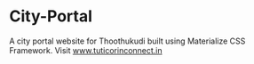 # City-Portal
A city portal website for Thoothukudi built using Materialize CSS Framework.
Visit www.tuticorinconnect.in 
